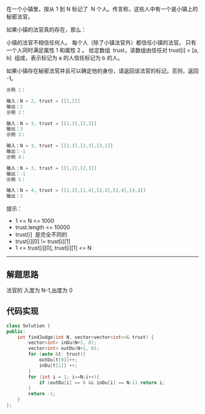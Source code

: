 在一个小镇里，按从 1 到 N 标记了  N 个人。传言称，这些人中有一个是小镇上的秘密法官。

如果小镇的法官真的存在，那么：

小镇的法官不相信任何人。
每个人（除了小镇法官外）都信任小镇的法官。
只有一个人同时满足属性 1 和属性 2 。
给定数组  trust，该数组由信任对 trust[i] = [a, b]  组成，表示标记为 a 的人信任标记为 b 的人。

如果小镇存在秘密法官并且可以确定他的身份，请返回该法官的标记。否则，返回 -1。

```cpp
示例 1：

输入：N = 2, trust = [[1,2]]
输出：2
示例 2：

输入：N = 3, trust = [[1,3],[2,3]]
输出：3
示例 3：

输入：N = 3, trust = [[1,3],[2,3],[3,1]]
输出：-1
示例 4：

输入：N = 3, trust = [[1,2],[2,3]]
输出：-1
示例 5：

输入：N = 4, trust = [[1,3],[1,4],[2,3],[2,4],[4,3]]
输出：3
```

提示：

- 1 <= N <= 1000
- trust.length <= 10000
- trust[i]  是完全不同的
- trust[i][0] != trust[i][1]
- 1 <= trust[i][0], trust[i][1] <= N

---

## 解题思路

法官的 入度为 N-1,出度为 0

## 代码实现

```cpp
class Solution {
public:
    int findJudge(int N, vector<vector<int>>& trust) {
        vector<int> inDu(N+1, 0);
        vector<int> outDu(N+1, 0);
        for (auto &t: trust){
            outDu[t[0]]++;
            inDu[t[1]] ++;
        }
        for (int i = 1; i<=N;i++){
            if (outDu[i] == 0 && inDu[i] == N-1) return i;
        }
        return -1;
    }
};
```

